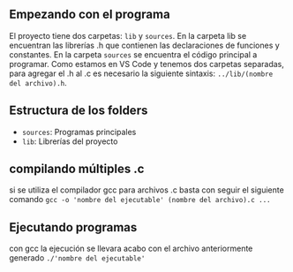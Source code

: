 ## Empezando con el programa

El proyecto tiene dos carpetas: `lib` y `sources`. En la carpeta lib se encuentran las librerías .h que contienen las declaraciones de funciones y constantes.
En la carpeta `sources` se encuentra el código principal a programar. Como estamos en VS Code y tenemos dos carpetas separadas, para agregar el .h al .c es necesario la siguiente sintaxis: `../lib/(nombre del archivo).h`.

## Estructura de los folders

- `sources`: Programas principales
- `lib`: Librerías del proyecto

## compilando múltiples .c

si se utiliza el compilador gcc para archivos .c basta con seguir el siguiente comando
`gcc -o 'nombre del ejecutable' (nombre del archivo).c ...`

## Ejecutando programas

con gcc la ejecución se llevara acabo con el archivo anteriormente generado
`./'nombre del ejecutable'`
